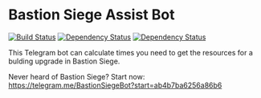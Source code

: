 # Bastion Siege Assist Bot

[![Build Status](https://travis-ci.org/EdJoPaTo/BastionSiegeAssistBot.svg?branch=master)](https://travis-ci.org/EdJoPaTo/BastionSiegeAssistBot)
[![Dependency Status](https://david-dm.org/EdJoPaTo/BastionSiegeAssistBot/status.svg)](https://david-dm.org/EdJoPaTo/BastionSiegeAssistBot)
[![Dependency Status](https://david-dm.org/EdJoPaTo/BastionSiegeAssistBot/dev-status.svg)](https://david-dm.org/EdJoPaTo/BastionSiegeAssistBot?type=dev)

This Telegram bot can calculate times you need to get the resources for a bulding upgrade in Bastion Siege.

Never heard of Bastion Siege? Start now: https://telegram.me/BastionSiegeBot?start=ab4b7ba6256a86b6
